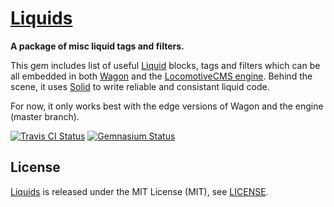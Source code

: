 [Liquids](http://bitaculous.github.io/liquids "A package of misc liquid tags and filters.")
===========================================================================================

**A package of misc liquid tags and filters.**

This gem includes list of useful [Liquid](http://liquidmarkup.org "Liquid Templating language") blocks, tags and filters
which can be all embedded in both [Wagon](https://github.com/locomotivecms/wagon "The right tool to create and modify a LocomotiveCMS website locally.")
and the [LocomotiveCMS engine](https://github.com/locomotivecms/engine "The engine of LocomotiveCMS."). Behind the scene,
it uses [Solid](https://github.com/tigerlily/solid "Helpers for easily creating custom Liquid tags and block.") to write
reliable and consistant liquid code.

For now, it only works best with the edge versions of Wagon and the engine (master branch).

[![Travis CI Status](https://travis-ci.org/bitaculous/liquids.svg)](http://travis-ci.org/bitaculous/liquids)
[![Gemnasium Status](https://gemnasium.com/bitaculous/liquids.svg)](https://gemnasium.com/bitaculous/liquids)

License
-------

[Liquids](http://bitaculous.github.io/liquids "A package of misc liquid tags and filters.") is released under the MIT
License (MIT), see [LICENSE](https://raw.githubusercontent.com/bitaculous/liquids/master/LICENSE "License").